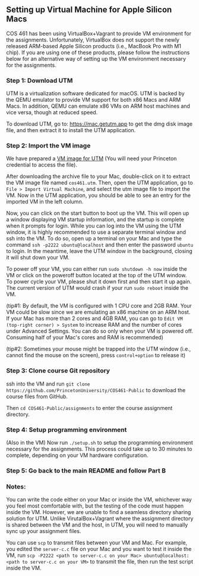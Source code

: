 
## Setting up Virtual Machine for Apple Silicon Macs

COS 461 has been using VirtualBox+Vagrant to provide VM environment for the 
assignments. Unfortunately, VirtualBox does not support the newly released 
ARM-based Apple Silicon products (i.e., MacBook Pro with M1 chip). If you 
are using one of these products, please follow the instructions below for an 
alternative way of setting up the VM environment necessary for the assignments.

### Step 1: Download UTM

UTM is a virtualization software dedicated for macOS. UTM is backed by the 
QEMU emulator to provide VM support for both x86 Macs and ARM Macs. In 
addition, QEMU can emulate x86 VMs on ARM host machines and vice versa, 
though at reduced speed.

To download UTM, go to: https://mac.getutm.app to get the dmg disk image 
file, and then extract it to install the UTM application.

### Step 2: Import the VM image

We have prepared a [VM image for UTM](https://drive.google.com/file/d/17t-du78P7SNDzF3Br3Y9tquHhGptZSUG/view?usp=sharing) 
(You will need your Princeton credential to access the file).

After downloading the archive file to your Mac, double-click on it to extract 
the VM image file named `cos461.utm`. Then, open the UTM application, go to 
`File > Import Virtual Machine`, and select the utm image file to import the 
VM. Now in the UTM application, you should be able to see an entry for the 
imported VM in the left column. 

Now, you can click on the start button to boot up the VM. This will open up a 
window displaying VM startup information, and the startup is complete when it 
prompts for login. While you can log into the VM using the UTM window, it is 
highly recommended to use a separate terminal window and ssh into the VM. To 
do so, open up a terminal on your Mac and type the command 
`ssh -p2222 ubuntu@localhost` and then enter the password `ubuntu` to login. 
In the meantime, leave the UTM window in the background, closing it will shut 
down your VM.

To power off your VM, you can either run `sudo shutdown -h now` inside the VM 
or click on the poweroff button located at the top of the UTM window. To power 
cycle your VM, please shut it down first and then start it up again. The 
current version of UTM would crash if your run `sudo reboot` inside the VM.

(tip#1: By default, the VM is configured with 1 CPU core and 2GB RAM. Your VM 
could be slow since we are emulating an x86 machine on an ARM host. If your 
Mac has more than 2 cores and 4GB RAM, you can go to 
`Edit VM (top-right corner) > System` to increase RAM and the number of cores 
under Advanced Settings. You can do so only when your VM is powered off. 
Consuming half of your Mac's cores and RAM is recommended)

(tip#2: Sometimes your mouse might be trapped into the UTM window (i.e., cannot 
find the mouse on the screen), press `control+option` to release it)

### Step 3: Clone course Git repository

ssh into the VM and run `git clone https://github.com/PrincetonUniversity/COS461-Public` 
to download the course files from GitHub.

Then `cd COS461-Public/assignments` to enter the course assignment directory.

### Step 4: Setup programming environment

(Also in the VM) Now run `./setup.sh` to setup the programming environment 
necessary for the assignments. This process could take up to 30 minutes to 
complete, depending on your VM hardware configuration. 

### Step 5: Go back to the main README and follow Part B

### Notes:

You can write the code either on your Mac or inside the VM, whichever way you 
feel most comfortable with, but the testing of the code must happen inside 
the VM. However, we are unable to find a seamless directory 
sharing solution for UTM. Unlike VirutalBox+Vagrant where the assignment 
directory is shared between the VM and the host, in UTM, you will need to 
manually sync up your assignment files. 

You can use `scp` to transmit files between your VM and Mac. For example, you 
edited the `server-c.c` file on your Mac and you want to test it inside the VM, 
run `scp -P2222 <path to server-c.c on your Mac> ubuntu@localhost:<path to server-c.c on your VM>` 
to transmit the file, then run the test script inside the VM.
